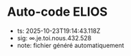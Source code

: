 # Auto-code ELIOS
- ts: 2025-10-23T19:14:43.118Z
- sig: ∞.je.toi.nous.432.528
- note: fichier généré automatiquement